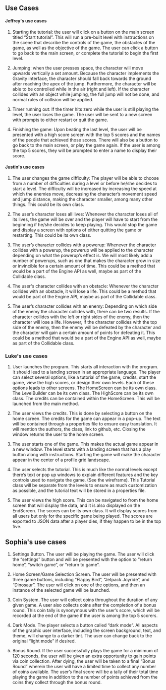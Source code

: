 ## Use Cases

#### Jeffrey's use cases
1. Starting the tutorial: the user will click on a button on the main screen titled “Start tutorial”. This will run a pre-built level with instructions on the scene that describe the controls of the game, the obstacles of the game, as well as the objective of the game. The user can click a button to go back to the main screen, or complete the tutorial to begin the first level. 

2. Jumping: when the user presses space, the character will move upwards vertically a set amount. Because the character implements the Gravity interface, the character should fall back towards the ground after reaching the apex of the jump. Furthermore, the character will be able to be controlled while in the air (right and left). If the character collides with an object while jumping, the full jump will not be done, and normal rules of collision will be applied.


4. Timer running out: If the timer hits zero while the user is still playing the level, the user loses the game. The user will be sent to a new screen with prompts to either restart or quit the game.

5. Finishing the game: Upon beating the last level, the user will be presented with a high score screen with the top 5 scores and the names of the people that achieved those scores. There will also be a button to go back to the main screen, or play the game again. If the user is among the top 5 scores, they will be prompted to enter a name to display their score. 

#### Justin's use cases

1. The user changes the game difficulty: The player will be able to choose from a number of difficulties during a level or before he/she decides to start a level. The difficulty will be increased by increasing the speed at which the enemies move, decreasing the character’s movement speed and jump distance, making the character smaller, among many other things. This could be its own class.

2. The user’s character loses all lives: Whenever the character loses all of its lives, the game will be over and the player will have to start from the beginning if he/she decides to keep playing. This would stop the game and display a screen with options of either quitting the game or restarting. This could be its own class.

3. The user’s character collides with a powerup: Whenever the character collides with a powerup, the powerup will be applied to the character depending on what the powerup’s effect is. We will most likely add a number of powerups, such as one that makes the character grow in size or invincible for a certain amount of time. This could be a method that would be a part of the Engine API as well, maybe as part of the Collidable class.

4. The user's character collides with an obstacle: Whenever the character collides with an obstacle, it will lose a life. This could be a method that would be part of the Engine API, maybe as part of the Collidable class.

5. The user’s character collides with an enemy: Depending on which side of the enemy the character collides with, there can be two results. If the character collides with the left or right sides of the enemy, then the character will lose a life. However, if the character collides with the top side of the enemy, then the enemy will be defeated by the character and the character will gain a certain amount of points for defeating it. This could be a method that would be a part of the Engine API as well, maybe as part of the Collidable class. 

### Luke's use cases
1. User launches the program. This starts all interaction with the program. It should lead to a landing screen in an appropriate language. The player can select several options, like a tutorial of the game, credits, start the game, view the high scores, or design their own levels. Each of these options leads to other screens. The HomeScreen can be its own class. The LevelBuilder can be its own class. The HighScore can be its own class. The credits can be contained within the HomeScreen. This will be launched from the main method. 

2. The user views the credits. This is done by selecting a button on the home screen. The credits for the game can appear in a pop-up. The text will be contained through a properties file to ensure easy translation. It will mention the authors, the class, link to github, etc. Closing the window returns the user to the home screen.

3. The user starts one of the game. This makes the actual game appear in a new window. The level starts with a landing screen that has a play button along with instructions. Starting the game will make the character appear in the center of a profile grid landscape.

4. The user selects the tutorial. This is much like the normal levels except there’s text or pop up windows to explain different features and the key controls used to navigate the game. (See the wireframe). This Tutorial class will be separate from the levels to ensure as much customization as possible, and the tutorial text will be stored in a properties file.

5. The user views the high score. This can be navigated to from the home screen that will display the data, and it is also displayed on the EndScreen. The scores can be its own class. It will display scores from all users but only for the specific game being played. The scores are exported to JSON data after a player dies, if they happen to be in the top five.

## Sophia's use cases

1. Settings Button. The user will be playing the game. The user will click the “settings” button and will be presented with the option to “return home”, “switch game”, or “return to game”. 

2. Home Screen/Game Selection Screen. The user will be presented with three game buttons, including “Flappy Bird”, “Jetpack Joyride”, and “Dinosaur”. The user will click on one of the options, and then an instance of the selected game will be launched.

3. Coin System. The user will collect coins throughout the duration of any given game. A user also collects coins after the completion of a bonus round. This coin tally is synonymous with the user’s score, which will be recorded at the end of the game if the user is among the top 5 scorers. 

4. Dark Mode. The player selects a button called “dark mode”. All aspects of the graphic user interface, including the screen background, text, and theme, will change to a darker tint. The user can change back to the original “light mode” if desired.

5. Bonus Round. If the user successfully plays the game for a minimum of 120 seconds, the user will be given an extra opportunity to gain points via coin collection. After dying, the user will be taken to a final “Bonus Round” wherein the user will have a limited time to collect any number of coins available. The user’s final score will be a tally of their total time playing the game in addition to the number of points achieved from the coins they collect through the bonus round.